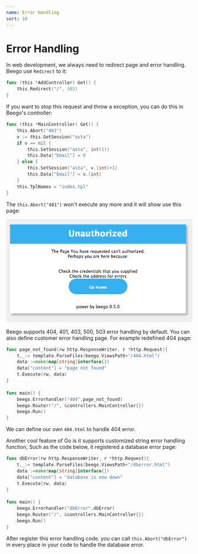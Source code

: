 ```yaml
---
name: Error Handling
sort: 10
---
```


# Error Handling
In web development, we always need to redirect page and error handling.  Beego use `Redirect` to it:

```go
func (this *AddController) Get() {
	this.Redirect("/", 302)
}
```

If you want to stop this request and throw a exception, you can do this in Beego's controller:

```go
func (this *MainController) Get() {
	this.Abort("401")
	v := this.GetSession("asta")
	if v == nil {
		this.SetSession("asta", int(1))
		this.Data["Email"] = 0
	} else {
		this.SetSession("asta", v.(int)+1)
		this.Data["Email"] = v.(int)
	}
	this.TplNames = "index.tpl"
}
```

The `this.Abort("401")` won't execute any more and it will show use this page:

![](../../images/401.png)

Beego supports 404, 401, 403, 500, 503 error handling by default. You can also define customer error handling page. For example redefined 404 page:

```go
func page_not_found(rw http.ResponseWriter, r *http.Request){
	t,_:= template.ParseFiles(beego.ViewsPath+"/404.html")
	data :=make(map[string]interface{})
	data["content"] = "page not found"
	t.Execute(rw, data)
}

func main() {
	beego.Errorhandler("404",page_not_found)
	beego.Router("/", &controllers.MainController{})
	beego.Run()
}
```

We can define our own `404.html` to handle 404 error.

Another cool feature of Go is it supports customized string error handling function, Such as the code below, it registered a database error page:

```go
func dbError(rw http.ResponseWriter, r *http.Request){
	t,_:= template.ParseFiles(beego.ViewsPath+"/dberror.html")
	data :=make(map[string]interface{})
	data["content"] = "database is now down"
	t.Execute(rw, data)
}

func main() {
	beego.Errorhandler("dbError",dbError)
	beego.Router("/", &controllers.MainController{})
	beego.Run()
}
```

After register this error handling code. you can call `this.Abort("dbError")` in every place in your code to handle the database error.
